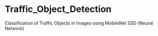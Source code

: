 # Traffic_Object_Detection
Classification of Traffic Objects in Images using MobileNet SSD (Neural Network)
